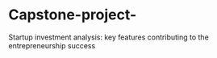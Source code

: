 # Capstone-project-
Startup investment analysis: key features contributing to the entrepreneurship success 
